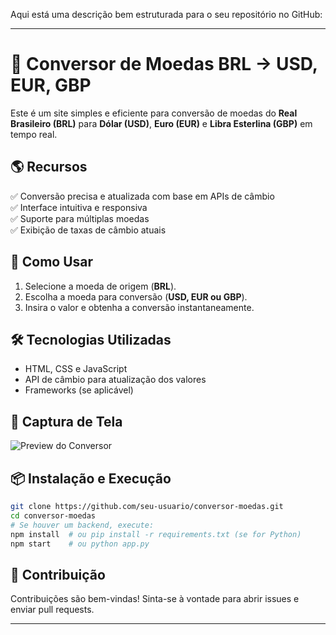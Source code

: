 Aqui está uma descrição bem estruturada para o seu repositório no GitHub:  

---

# **💱 Conversor de Moedas BRL -> USD, EUR, GBP**  

Este é um site simples e eficiente para conversão de moedas do **Real Brasileiro (BRL)** para **Dólar (USD)**, **Euro (EUR)** e **Libra Esterlina (GBP)** em tempo real.  

## 🌎 **Recursos**  
✅ Conversão precisa e atualizada com base em APIs de câmbio  
✅ Interface intuitiva e responsiva  
✅ Suporte para múltiplas moedas  
✅ Exibição de taxas de câmbio atuais  

## 🚀 **Como Usar**  
1. Selecione a moeda de origem (**BRL**).  
2. Escolha a moeda para conversão (**USD, EUR ou GBP**).  
3. Insira o valor e obtenha a conversão instantaneamente.  

## 🛠 **Tecnologias Utilizadas**  
- HTML, CSS e JavaScript  
- API de câmbio para atualização dos valores  
- Frameworks (se aplicável)  

## 📸 **Captura de Tela**  
![Preview do Conversor](converte.png)  

## 📦 **Instalação e Execução**  
```bash
git clone https://github.com/seu-usuario/conversor-moedas.git
cd conversor-moedas
# Se houver um backend, execute:
npm install  # ou pip install -r requirements.txt (se for Python)
npm start    # ou python app.py
```

## 🤝 **Contribuição**  
Contribuições são bem-vindas! Sinta-se à vontade para abrir issues e enviar pull requests.  

---

